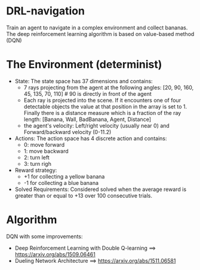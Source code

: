 # DRL-navigation
Train an agent to navigate in a complex environment and collect bananas. The deep reinforcement learning algorithm is based on value-based method (DQN)

# The Environment (determinist)
 + State: 
 The state space has 37 dimensions and contains:
    - 7 rays projecting from the agent at the following angles: [20, 90, 160, 45, 135, 70, 110] # 90 is directly in front of the agent
    - Each ray is projected into the scene. If it encounters one of four detectable objects the value at that position in the array is set to 1. Finally there is a distance measure which is a fraction of the ray length: [Banana, Wall, BadBanana, Agent, Distance]
    - the agent's velocity: Left/right velocity (usually near 0) and Forward/backward velocity (0-11.2)
 + Actions:
 The action space has 4 discrete action and contains:
    - 0: move forward
    - 1: move backward
    - 2: turn left
    - 3: turn righ
 + Reward strategy:
    - +1 for collecting a yellow banana
    - -1 for collecting a blue banana
 + Solved Requirements:
Considered solved when the average reward is greater than or equal to +13 over 100 consecutive trials.

# Algorithm
DQN with some improvements:
 - Deep Reinforcement Learning with Double Q-learning ==> https://arxiv.org/abs/1509.06461 
 - Dueling Network Architecture ==> https://arxiv.org/abs/1511.06581
 
